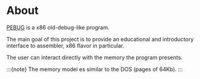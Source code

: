 # About
 

[PEBUG](https://github.com/pabloniklas/pebug) is a x86 old-debug-like program.

The main goal of this project is to provide an educational and introductory interface to assembler, x86 flavor in
particular.

The user can interact directly with the memory the program presents.

:::{note}
The memory model es similar to the DOS (pages of 64Kb).
:::
